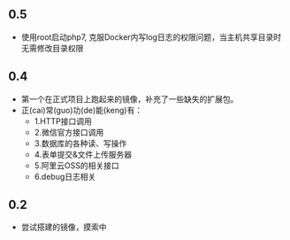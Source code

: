 ## 0.5
- 使用root启动php7, 克服Docker内写log日志的权限问题，当主机共享目录时无需修改目录权限

## 0.4
- 第一个在正式项目上跑起来的镜像，补充了一些缺失的扩展包。
- 正(cai)常(guo)功(de)能(keng)有：
  - 1.HTTP接口调用
  - 2.微信官方接口调用
  - 3.数据库的各种读、写操作
  - 4.表单提交&文件上传服务器
  - 5.阿里云OSS的相关接口
  - 6.debug日志相关

## 0.2
- 尝试搭建的镜像，摸索中
